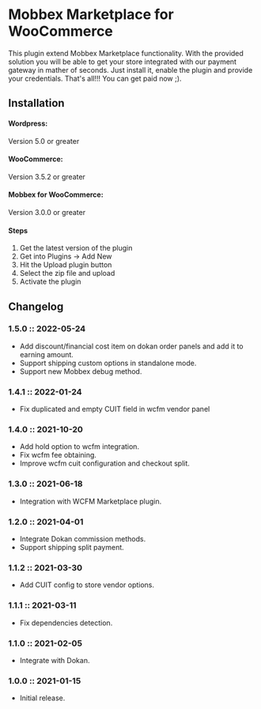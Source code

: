# Mobbex Marketplace for WooCommerce

This plugin extend Mobbex Marketplace functionality. With the provided solution you will be able to get your store integrated with our payment gateway in mather of seconds. Just install it, enable the plugin and provide your credentials. That's all!!! You can get paid now ;).

## Installation

#### Wordpress:

Version 5.0 or greater

#### WooCommerce:

Version 3.5.2 or greater

#### Mobbex for WooCommerce:

Version 3.0.0 or greater

#### Steps

1) Get the latest version of the plugin
2) Get into Plugins -> Add New
3) Hit the Upload plugin button
4) Select the zip file and upload
5) Activate the plugin

## Changelog

### 1.5.0 :: 2022-05-24
- Add discount/financial cost item on dokan order panels and add it to earning amount.
- Support shipping custom options in standalone mode.
- Support new Mobbex debug method.

### 1.4.1 :: 2022-01-24
- Fix duplicated and empty CUIT field in wcfm vendor panel

### 1.4.0 :: 2021-10-20
- Add hold option to wcfm integration.
- Fix wcfm fee obtaining.
- Improve wcfm cuit configuration and checkout split.

### 1.3.0 :: 2021-06-18
- Integration with WCFM Marketplace plugin.

### 1.2.0 :: 2021-04-01
- Integrate Dokan commission methods.
- Support shipping split payment.

### 1.1.2 :: 2021-03-30
- Add CUIT config to store vendor options.

### 1.1.1 :: 2021-03-11
- Fix dependencies detection.

### 1.1.0 :: 2021-02-05
- Integrate with Dokan.

### 1.0.0 :: 2021-01-15
- Initial release.

